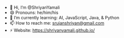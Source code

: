 - 👋 Hi, I’m @ShriyanYamali
- 😄 Pronouns: he/him/his
- 🌱 I’m currently learning: AI, JavaScript, Java, & Python
- 📫 How to reach me: srujanshriyan@gmail.com
- ⚡ Website: https://shriyanyamali.github.io/
